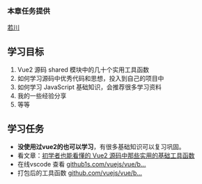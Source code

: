 ### 本章任务提供
[若川](https://juejin.cn/user/1415826704971918)

## 学习目标

1.  Vue2 源码 shared 模块中的几十个实用工具函数
1.  如何学习源码中优秀代码和思想，投入到自己的项目中
1.  如何学习 JavaScript 基础知识，会推荐很多学习资料
1.  我的一些经验分享
1.  等等

## 学习任务

-   **没使用过vue2的也可以学习**，有很多基础知识可以复习巩固。
-   看文章：[初学者也能看懂的 Vue2 源码中那些实用的基础工具函数](https://juejin.cn/post/7024276020731592741 "https://juejin.cn/post/7024276020731592741")
-   在线vscode 查看 [github1s.com/vuejs/vue/b…](https://link.juejin.cn?target=https%3A%2F%2Fgithub1s.com%2Fvuejs%2Fvue%2Fblob%2Fdev%2Fsrc%2Fshared%2Futil.js "https://github1s.com/vuejs/vue/blob/dev/src/shared/util.js")
-   打包后的工具函数 [github.com/vuejs/vue/b…](https://link.juejin.cn?target=https%3A%2F%2Fgithub.com%2Fvuejs%2Fvue%2Fblob%2Fdev%2Fdist%2Fvue.js%23L14-L379 "https://github.com/vuejs/vue/blob/dev/dist/vue.js#L14-L379")
